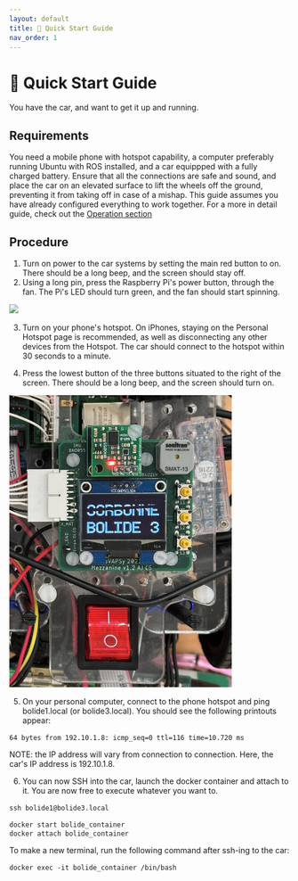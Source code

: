 ```yaml
---
layout: default
title: 🚀 Quick Start Guide
nav_order: 1
---
```


# 🚀 Quick Start Guide

You have the car, and want to get it up and running. 

## Requirements

You need a mobile phone with hotspot capability, a computer preferably running Ubuntu with ROS installed, and a car equippped with a fully charged battery. Ensure that all the connections are safe and sound, and place the car on an elevated surface to lift the wheels off the ground, preventing it from taking off in case of a mishap.
This guide assumes you have already configured everything to work together. For a more in detail guide, check out the [Operation section](https://su-bolides.github.io/Course_2025/operation/)

## Procedure

1. Turn on power to the car systems by setting the main red button to on. There should be a long beep, and the screen should stay off.
2. Using a long pin, press the Raspberry Pi's power button, through the fan. The Pi's LED should turn green, and the fan should start spinning.

<img src="assets/images/power_button.jpeg" width="400">

3. Turn on your phone's hotspot. On iPhones, staying on the Personal Hotspot page is recommended, as well as disconnecting any other devices from the Hotspot. The car should connect to the hotspot within 30 seconds to a minute.

4. Press the lowest button of the three buttons situated to the right of the screen. There should be a long beep, and the screen should turn on.

<img src="assets/images/screen_buttons.jpeg" width="400">

5. On your personal computer, connect to the phone hotspot and ping bolide1.local (or bolide3.local). You should see the following printouts appear:


```
64 bytes from 192.10.1.8: icmp_seq=0 ttl=116 time=10.720 ms
```

NOTE: the IP address will vary from connection to connection. Here, the car's IP address is 192.10.1.8. 

6. You can now SSH into the car, launch the docker container and attach to it. You are now free to execute whatever you want to.

```
ssh bolide1@bolide3.local
```

```
docker start bolide_container
docker attach bolide_container
```

To make a new terminal, run the following command after ssh-ing to the car: 
```
docker exec -it bolide_container /bin/bash
```
